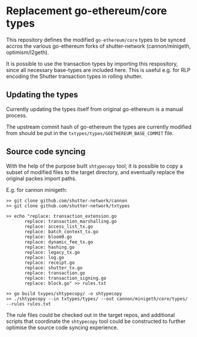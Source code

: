# Replacement go-ethereum/core types

This repository defines the modified `go-ethereum/core` types
to be synced accros the various go-ethereum forks of shutter-network
(cannon/minigeth, optimism/l2geth).

It is possible to use the transaction types by importing this respository,
since all necessary base-types are included here.
This is useful e.g. for RLP encoding the Shutter transaction types in
rolling shutter.


## Updating the types

Currently updating the types itself from original go-ethereum 
is a manual process.

The upstream commit hash of go-ethereum the types are 
currently modified from should be put in the 
`txtypes/types/GOETHEREUM_BASE_COMMIT` file.


## Source code syncing

With the help of the purpose built `shtypecopy` tool,
it is possible to copy a subset of modified files 
to the target directory, and eventually replace the 
original packes import paths.

E.g. for cannon minigeth:
```
>> git clone github.com/shutter-network/cannon
>> git clone github.com/shutter-network/txtypes

>> echo "replace: transaction_extension.go
       replace: transaction_marshalling.go
       replace: access_list_tx.go
       replace: batch_context_tx.go
       replace: bloom9.go
       replace: dynamic_fee_tx.go
       replace: hashing.go
       replace: legacy_tx.go
       replace: log.go
       replace: receipt.go
       replace: shutter_tx.go
       replace: transaction.go
       replace: transaction_signing.go
       replace: block.go" >> rules.txt

>> go build txypes/shtypecopy/ -o shtypecopy
>> ./shtypecopy --in txtypes/types/ --out cannon/minigeth/core/types/ --rules rules.txt

```

The rule files could be checked out in the target repos, and additional scripts
that coordinate the `shtypecopy` tool could be constructed to further optimise the
source code syncing experience.


